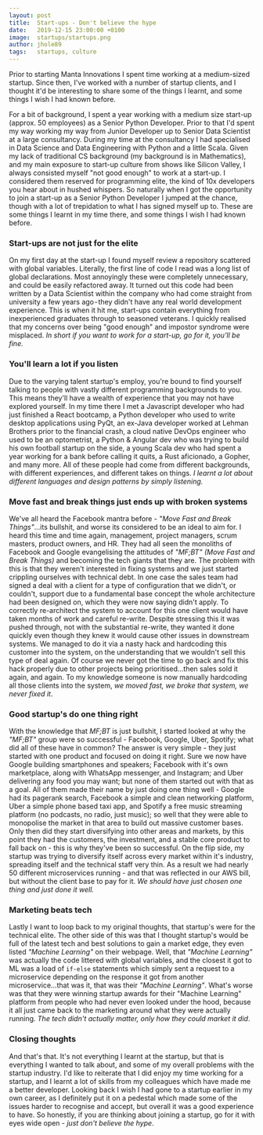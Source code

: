 ```yaml
---
layout: post
title:  Start-ups - Don't believe the hype
date:   2019-12-15 23:00:00 +0100
image:  startups/startups.png
author: jhole89
tags:   startups, culture
---
```


Prior to starting Manta Innovations I spent time working at a medium-sized startup. Since then, I've worked with a 
number of startup clients, and I thought it'd be interesting to share some of the things I learnt, and some things I wish I 
had known before.

For a bit of background, I spent a year working with a medium size start-up (approx. 50 employees) as a Senior Python 
Developer. Prior to that I'd spent my way working my way from Junior Developer up to Senior Data Scientist at a large 
consultancy. During my time at the consultancy I had specialised in Data Science and Data Engineering with Python and a 
little Scala. Given my lack of traditional CS background (my background is in Mathematics), and my main exposure to 
start-up culture from shows like Silicon Valley, I always consisted myself "not good enough" to work at a start-up. 
I considered them reserved for programming elite, the kind of 10x developers you hear about in hushed whispers. 
So naturally when I got the opportunity to join a start-up as a Senior Python Developer I jumped at the chance, though 
with a lot of trepidation to what I has signed myself up to. These are some things I learnt in my time there, and some 
things I wish I had known before.

### Start-ups are not just for the elite
On my first day at the start-up I found myself review a repository scattered with global variables. Literally, the first 
line of code I read was a long list of global declarations. Most annoyingly these were completely unnecessary, and could 
be easily refactored away. It turned out this code had been written by a Data Scientist within the company who had come 
straight from university a few years ago - they didn't have any real world development experience. This is when it hit 
me, start-ups contain everything from inexperienced graduates through to seasoned veterans. I quickly realised that my 
concerns over being "good enough" and impostor syndrome were misplaced. *In short if you want to work for a start-up, 
go for it, you'll be fine.*

### You'll learn a lot if you listen
Due to the varying talent startup's employ, you're bound to find yourself talking to people with vastly different 
programming backgrounds to you. This means they'll have a wealth of experience that you may not have explored yourself. 
In my time there I met a Javascript developer who had just finished a React bootcamp, a Python developer who used to 
write desktop applications using PyQt, an ex-Java developer worked at Lehman Brothers prior to the financial crash, a 
cloud native DevOps engineer who used to be an optometrist, a Python & Angular dev who was trying to build his own 
football startup on the side, a young Scala dev who had spent a year working for a bank before calling it quits, a Rust 
aficionado, a Gopher, and many more. All of these people had come from different backgrounds, with different experiences,
and different takes on things. *I learnt a lot about different languages and design patterns by simply listening.*

### Move fast and break things just ends up with broken systems
We've all heard the Facebook mantra before - *"Move Fast and Break Things"*...its bullshit, and worse its considered to
be an ideal to aim for. I heard this time and time again, management, project managers, scrum masters, product owners, 
and HR. They had all seen the monoliths of Facebook and Google evangelising the attitudes of 
*"MF;BT" (Move Fast and Break Things)* and becoming the tech giants that they are. The problem with this is that they 
weren't interested in fixing systems and we just started crippling ourselves with technical debt. In one case the sales 
team had signed a deal with a client for a type of configuration that we didn't, or couldn't, support due to a 
fundamental base concept the whole architecture had been designed on, which they were now saying didn't apply. To 
correctly re-architect the system to account for this one client would have taken months of work and careful re-write. 
Despite stressing this it was pushed through, not with the substantial re-write, they wanted it done quickly even though 
they knew it would cause other issues in downstream systems. We managed to do it via a nasty hack and hardcoding this 
customer into the system, on the understanding that we wouldn't sell this type of deal again. Of course we never got the 
time to go back and fix this hack properly due to other projects being prioritised...then sales sold it again, and 
again. To my knowledge someone is now manually hardcoding all those clients into the system, *we moved fast, we broke 
that system, we never fixed it*.

### Good startup's do one thing right
With the knowledge that *MF;BT* is just bullshit, I started looked at why the *"MF;BT"* group were so successful - 
Facebook, Google, Uber, Spotify; what did all of these have in common? The answer is very simple - they just started 
with one product and focused on doing it right. Sure we now have Google building smartphones and speakers; Facebook with 
it's own marketplace, along with WhatsApp messenger, and Instagram; and Uber delivering any food you may want; but none 
of them started out with that as a goal. All of them made their name by just doing one thing well - Google had its 
pagerank search, Facebook a simple and clean networking platform, Uber a simple phone based taxi app, and Spotify a 
free music streaming platform (no podcasts, no radio, just music); so well that they were able to monopolise the market 
in that area to build out massive customer bases. Only then did they start diversifying into other areas and markets, 
by this point they had the customers, the investment, and a stable core product to fall back on - this is why they've 
been so successful. On the flip side, my startup was trying to diversify itself across every market within it's 
industry, spreading itself and the technical staff very thin. As a result we had nearly 50 different microservices 
running - and that was reflected in our AWS bill, but without the client base to pay for it. *We should have just chosen 
one thing and just done it well.*

### Marketing beats tech
Lastly I want to loop back to my original thoughts, that startup's were for the technical elite. The other side of this
was that I thought startup's would be full of the latest tech and best solutions to gain a market edge, they even listed
*"Machine Learning"* on their webpage. Well, that *"Machine Learning"* was actually the code littered with global 
variables, and the closest it got to ML was a load of `if-else` statements which simply sent a request to a microservice
depending on the response it got from another microservice...that was it, that was their *"Machine Learning"*. What's
worse was that they were winning startup awards for their "Machine Learning" platform from people who had never even 
looked under the hood, because it all just came back to the marketing around what they were actually running. *The tech
didn't actually matter, only how they could market it did*.

### Closing thoughts
And that's that. It's not everything I learnt at the startup, but that is everything I wanted to talk about, and some
of my overall problems with the startup industry. I'd like to reiterate that I did enjoy my time working for a startup,
and I learnt a lot of skills from my colleagues which have made me a better developer. Looking back I wish I had gone
to a startup earlier in my own career, as I definitely put it on a pedestal which made some of the issues harder to
recognise and accept, but overall it was a good experience to have. So honestly, if you are thinking about joining a 
startup, go for it with eyes wide open - *just don't believe the hype*.
